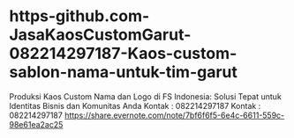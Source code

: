 # https-github.com-JasaKaosCustomGarut-082214297187-Kaos-custom-sablon-nama-untuk-tim-garut
Produksi Kaos Custom Nama dan Logo di FS Indonesia: Solusi Tepat untuk Identitas Bisnis dan Komunitas Anda  Kontak : 082214297187 Kontak : 082214297187  https://share.evernote.com/note/7bf6f6f5-6e4c-6611-559c-98e61ea2ac25
